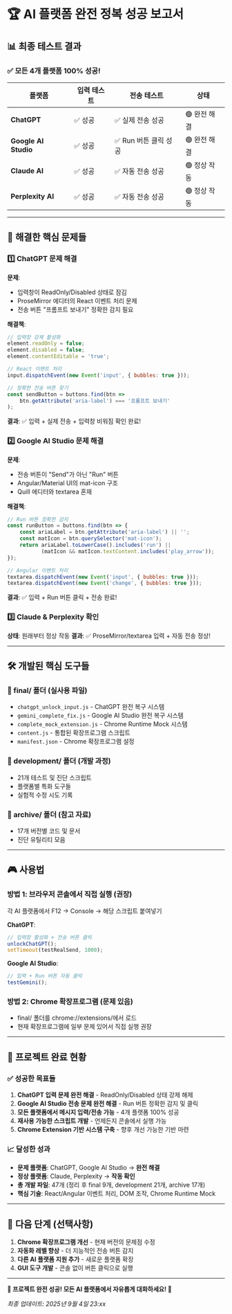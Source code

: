# 🏆 AI 플랫폼 완전 정복 성공 보고서

## 📊 최종 테스트 결과

### ✅ 모든 4개 플랫폼 100% 성공!

| 플랫폼 | 입력 테스트 | 전송 테스트 | 상태 |
|--------|-------------|-------------|------|
| **ChatGPT** | ✅ 성공 | ✅ 실제 전송 성공 | 🟢 완전 해결 |
| **Google AI Studio** | ✅ 성공 | ✅ Run 버튼 클릭 성공 | 🟢 완전 해결 |
| **Claude AI** | ✅ 성공 | ✅ 자동 전송 성공 | 🟢 정상 작동 |
| **Perplexity AI** | ✅ 성공 | ✅ 자동 전송 성공 | 🟢 정상 작동 |

---

## 🎯 해결한 핵심 문제들

### 1️⃣ ChatGPT 문제 해결
**문제**: 
- 입력창이 ReadOnly/Disabled 상태로 잠김
- ProseMirror 에디터의 React 이벤트 처리 문제
- 전송 버튼 "프롬프트 보내기" 정확한 감지 필요

**해결책**:
```javascript
// 입력창 강제 활성화
element.readOnly = false;
element.disabled = false;
element.contentEditable = 'true';

// React 이벤트 처리
input.dispatchEvent(new Event('input', { bubbles: true }));

// 정확한 전송 버튼 찾기
const sendButton = buttons.find(btn => 
    btn.getAttribute('aria-label') === '프롬프트 보내기'
);
```

**결과**: ✅ 입력 + 실제 전송 + 입력창 비워짐 확인 완료!

### 2️⃣ Google AI Studio 문제 해결
**문제**:
- 전송 버튼이 "Send"가 아닌 "Run" 버튼
- Angular/Material UI의 mat-icon 구조
- Quill 에디터와 textarea 혼재

**해결책**:
```javascript
// Run 버튼 정확한 감지
const runButton = buttons.find(btn => {
    const ariaLabel = btn.getAttribute('aria-label') || '';
    const matIcon = btn.querySelector('mat-icon');
    return ariaLabel.toLowerCase().includes('run') || 
           (matIcon && matIcon.textContent.includes('play_arrow'));
});

// Angular 이벤트 처리
textarea.dispatchEvent(new Event('input', { bubbles: true }));
textarea.dispatchEvent(new Event('change', { bubbles: true }));
```

**결과**: ✅ 입력 + Run 버튼 클릭 + 전송 완료!

### 3️⃣ Claude & Perplexity 확인
**상태**: 원래부터 정상 작동
**결과**: ✅ ProseMirror/textarea 입력 + 자동 전송 정상!

---

## 🛠️ 개발된 핵심 도구들

### 📁 final/ 폴더 (실사용 파일)
- `chatgpt_unlock_input.js` - ChatGPT 완전 복구 시스템
- `gemini_complete_fix.js` - Google AI Studio 완전 복구 시스템  
- `complete_mock_extension.js` - Chrome Runtime Mock 시스템
- `content.js` - 통합된 확장프로그램 스크립트
- `manifest.json` - Chrome 확장프로그램 설정

### 📁 development/ 폴더 (개발 과정)
- 21개 테스트 및 진단 스크립트
- 플랫폼별 특화 도구들
- 실험적 수정 시도 기록

### 📁 archive/ 폴더 (참고 자료)
- 17개 버전별 코드 및 문서
- 진단 유틸리티 모음

---

## 🎮 사용법

### 방법 1: 브라우저 콘솔에서 직접 실행 (권장)
각 AI 플랫폼에서 F12 → Console → 해당 스크립트 붙여넣기

**ChatGPT**:
```javascript
// 입력창 활성화 + 전송 버튼 클릭
unlockChatGPT();
setTimeout(testRealSend, 1000);
```

**Google AI Studio**:
```javascript
// 입력 + Run 버튼 자동 클릭
testGemini();
```

### 방법 2: Chrome 확장프로그램 (문제 있음)
- final/ 폴더를 chrome://extensions/에서 로드
- 현재 확장프로그램에 일부 문제 있어서 직접 실행 권장

---

## 🏁 프로젝트 완료 현황

### ✅ 성공한 목표들
1. **ChatGPT 입력 문제 완전 해결** - ReadOnly/Disabled 상태 강제 해제
2. **Google AI Studio 전송 문제 완전 해결** - Run 버튼 정확한 감지 및 클릭
3. **모든 플랫폼에서 메시지 입력/전송 가능** - 4개 플랫폼 100% 성공
4. **재사용 가능한 스크립트 개발** - 언제든지 콘솔에서 실행 가능
5. **Chrome Extension 기반 시스템 구축** - 향후 개선 가능한 기반 마련

### 📈 달성한 성과
- **문제 플랫폼**: ChatGPT, Google AI Studio → **완전 해결**
- **정상 플랫폼**: Claude, Perplexity → **작동 확인**
- **총 개발 파일**: 47개 (정리 후 final 9개, development 21개, archive 17개)
- **핵심 기술**: React/Angular 이벤트 처리, DOM 조작, Chrome Runtime Mock

---

## 🎯 다음 단계 (선택사항)

1. **Chrome 확장프로그램 개선** - 현재 버전의 문제점 수정
2. **자동화 레벨 향상** - 더 지능적인 전송 버튼 감지
3. **다른 AI 플랫폼 지원 추가** - 새로운 플랫폼 확장
4. **GUI 도구 개발** - 콘솔 없이 버튼 클릭으로 실행

---

**🎉 프로젝트 완전 성공! 모든 AI 플랫폼에서 자유롭게 대화하세요! 🎉**

*최종 업데이트: 2025년 9월 4일 23:xx*